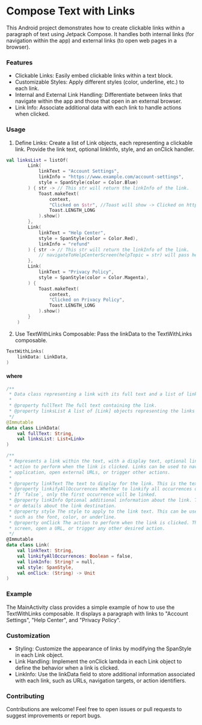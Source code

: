 # Compose Text with Links
This Android project demonstrates how to create clickable links within a paragraph of text using Jetpack Compose. It handles both internal links (for navigation within the app) and external links (to open web pages in a browser).
### Features
- Clickable Links: Easily embed clickable links within a text block.
- Customizable Styles: Apply different styles (color, underline, etc.) to each link.
- Internal and External Link Handling: Differentiate between links that navigate within the app and those that open in an external browser.
- Link Info: Associate additional data with each link to handle actions when clicked.
### Usage
1. Define Links: Create a list of Link objects, each representing a clickable link. Provide the link text, optional linkInfo, style, and an onClick handler.
``` kotlin
val linksList = listOf(
        Link(
            linkText = "Account Settings",
            linkInfo = "https://www.example.com/account-settings",
            style = SpanStyle(color = Color.Blue)
        ) { str -> // This str will return the linkInfo of the link.
            Toast.makeText(
                context,
                "Clicked on $str", //Toast will show -> Clicked on https://www.example.com/account-settings
                Toast.LENGTH_LONG
            ).show()
        },
        Link(
            linkText = "Help Center",
            style = SpanStyle(color = Color.Red),
            linkInfo = "refund"
        ) { str -> // This str will return the linkInfo of the link.
            // navigateToHelpCenterScreen(helpTopic = str) will pass helpTopic = "refund"
        },
        Link(
            linkText = "Privacy Policy",
            style = SpanStyle(color = Color.Magenta),
        ) {
            Toast.makeText(
                context,
                "Clicked on Privacy Policy",
                Toast.LENGTH_LONG
            ).show()
        }
    )
```
2. Use TextWithLinks Composable: Pass the linkData to the TextWithLinks composable.

```kotlin
TextWithLinks(
    linkData: LinkData,
)
```
#### where
```kotlin
/**
 * Data class representing a link with its full text and a list of links.
 *
 * @property fullText The full text containing the link.
 * @property linksList A list of [Link] objects representing the links found in the full text.
 */
@Immutable
data class LinkData(
    val fullText: String,
    val linksList: List<Link>
)

/**
 * Represents a link within the text, with a display text, optional link information, a style, and an
 * action to perform when the link is clicked. Links can be used to navigate to other parts of the
 * application, open external URLs, or trigger other actions.
 *
 * @property linkText The text to display for the link. This is the text that users will see and interact with.
 * @property linkifyAllOccurrences Whether to linkify all occurrences of the `linkText` in the surrounding text.
 * If `false`, only the first occurrence will be linked.
 * @property linkInfo Optional additional information about the link. This can be used to provide more context
 * or details about the link destination.
 * @property style The style to apply to the link text. This can be used to customize the appearance of the link,
 * such as the font, color, or underline.
 * @property onClick The action to perform when the link is clicked. This can be used to navigate to another
 * screen, open a URL, or trigger any other desired action.
 */
@Immutable
data class Link(
    val linkText: String,
    val linkifyAllOccurrences: Boolean = false,
    val linkInfo: String? = null,
    val style: SpanStyle,
    val onClick: (String) -> Unit
)
```

### Example
The MainActivity class provides a simple example of how to use the TextWithLinks composable. It displays a paragraph with links to "Account Settings", "Help Center", and "Privacy Policy".
### Customization
- Styling: Customize the appearance of links by modifying the SpanStyle in each Link object.
- Link Handling: Implement the onClick lambda in each Link object to define the behavior when a link is clicked.
- LinkInfo: Use the linkData field to store additional information associated with each link, such as URLs, navigation targets, or action identifiers.
### Contributing
Contributions are welcome! Feel free to open issues or pull requests to suggest improvements or report bugs.
